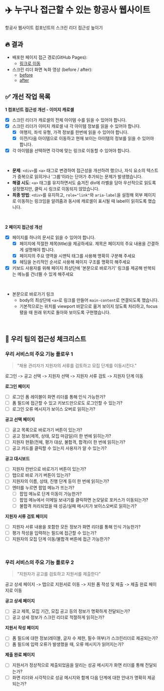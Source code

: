 # ✈️ 누구나 접근할 수 있는 항공사 웹사이트

항공사 웹사이트 컴포넌트의 스크린 리더 접근성 높이기

## 🔥 결과

- 배포한 페이지 접근 경로(GitHub Pages):
  - [링크로 이동](https://llqqssttyy.github.io/a11y-airline/)
- 스크린 리더 화면 녹화 영상 (before / after):
  - [before](https://drive.google.com/file/d/1MU92m6Gz80n-E7Xnb-fGk5RQ8_Y3npSE/view?usp=sharing)
  - [after](https://drive.google.com/file/d/1-tvFwIsDKCbpkEThK2vsXJHFEYFRIzOg/view?usp=sharing)

## ✅ 개선 작업 목록

<!-- 각 요구 사항을 위해 어떤 부분을 고민/학습해보았고, 결과적으로 어떤 개선 작업을 진행했는지 적어주세요-->

**1 컴포넌트 접근성 개선 - 이미지 캐로셀**

- [x] 스크린 리더가 캐로셀의 전체 아이템 수를 읽을 수 있어야 합니다.
- [x] 스크린 리더가 이미지 캐로셀 내 각 아이템 정보를 읽을 수 있어야 합니다.
  - [x] 여행지, 좌석 유형, 가격 정보를 한번에 읽을 수 있어야 합니다.
  - [x] 이전/다음 아이템으로 이동하고 현재 보이는 아이템의 정보를 읽을 수 있어야 합니다.
- [x] 각 아이템을 선택하면 각각에 맞는 링크로 이동할 수 있어야 합니다.

<br/>

- **문제**: `<div>`를 `<a>` 태그로 변경하여 접근성을 개선하려 했으나, 자식 요소의 텍스트가 중복으로 읽히거나 '그룹'이라는 단어가 추가되는 문제가 발생했습니다.
- **해결 시도**: `<a>` 태그를 유지하면서도 숨겨진 div에 라벨을 담아 우선적으로 읽도록 설정했지만, 클릭 시 링크로 이동되지 않았습니다.
- **최종 방법**: `<div>`를 유지하고, `role="link"`와 `aria-label`을 설정해 외부 페이지로 이동하는 링크임을 알려줌과 동시에 캐로셀이 표시될 때 label이 읽히도록 했습니다.

<br/>

**2 페이지 접근성 개선**

- [x] 페이지를 하나의 문서로 읽을 수 있어야 합니다.
  - [x] 페이지에 적절한 제목(title)을 제공하세요. 제목은 페이지의 주요 내용을 간결하게 설명해야 합니다.
  - [x] 페이지의 주요 영역을 시맨틱 태그를 사용해 명확히 구분해 주세요
  - [x] 헤딩을 논리적인 순서로 사용해 페이지 구조를 명확히 해주세요
- [x] 키보드 사용자를 위해 페이지 최상단에 '본문으로 바로가기' 링크를 제공해 반복되는 메뉴를 건너뛸 수 있게 해주세요

<br/>

- 본문으로 바로가기 링크
  - body의 최상단에 `<a>`로 링크를 만들어 `main-content`로 연결되도록 했습니다.
  - 기본적으로는 위치를 viewport 바깥으로 옮겨 보이지 않도록 처리하고, focus 됐을 때 원래 위치로 돌아와 보이도록 구현했습니다.

<br/>

## 🧐 우리 팀의 접근성 체크리스트

### 우리 서비스의 주요 기능 플로우 1

> "채용 관리자가 지원자의 서류를 검토하고 모집 단계를 이동시킨다."

로그인 -> 공고 선택 -> 지원자 선택 -> 지원자 서류 검토 -> 지원자 단계 이동

**로그인 페이지**

- [ ] 로그인 폼 레이블이 화면 리더를 통해 인식 가능한가?
- [ ] 폼 필드에 접근할 수 있고 키보드만으로도 로그인할 수 있는가?
- [ ] 로그인 오류 메시지가 보이스 오버로 읽히는가?

**공고 선택 페이지**

- [ ] 공고 목록으로 바로가기 버튼이 있는가?
- [ ] 공고 정보(제목, 상태, 모집 마감일)이 한 번에 읽히는가?
- [ ] 지원자 현황(전체, 평가 대상, 불합격, 합격)이 한 번에 읽히는가?
- [ ] 공고 카드를 클릭할 수 있는지 사용자가 알 수 있는가?

**공고 대시보드**

- [ ] 지원자 칸반으로 바로가기 버튼이 있는가?
- [ ] 탭으로 바로 가기 버튼이 있는가?
- [ ] 지원자의 이름, 상태, 진행 단계 등이 한 번에 읽히는가?
- [ ] 엔터를 누르면 팝업 메뉴가 뜨는가?
  - [ ] 팝업 메뉴로 단계 이동이 가능한가?
  - [ ] 팝업 메뉴에서 이메일 보내기를 클릭하면 논모달로 포커스가 이동되는가?
  - [ ] 불합격 처리되었을 때 성공/실패 메시지가 보이스오버로 읽히는가?

**지원자 서류 검토 페이지**

- [ ] 지원자 서류 내용을 포함한 모든 정보가 화면 리더를 통해 인식 가능한가?
- [ ] 평가 작성을 입력하는 필드에 접근할 수 있는가?
- [ ] 지원자의 모집 단계 이동/불합격 버튼에 접근 가능한가?

<br/>

### 우리 서비스의 주요 기능 플로우 2

> "지원자가 공고를 검토하고 지원서를 제출한다"

공고 상세 페이지 -> 탭으로 지원서로 이동 -> 지원 폼 작성 및 제출 -> 제출 완료 페이지로 이동

**공고 상세 페이지**

- [ ] 공고 제목, 모집 기간, 모집 공고 등의 정보가 명확하게 전달되는가?
- [ ] 공고 상세 정보가 스크린 리더로 적절하게 읽히는가?

**지원서 작성 페이지**

- [ ] 폼 필드에 대한 정보(레이블, 글자 수 제한, 필수 여부)가 스크린리더로 제공되는가?
- [ ] 폼 필드에 입력 오류가 발생했을 때, 오류 메시지가 읽어지는가?

**제출 완료 페이지**

- [ ] 지원서가 정상적으로 제출되었음을 알리는 성공 메시지가 화면 리더를 통해 전달되는가?
- [ ] 화면 리더와 시각적으로 성공 메시지와 함께 다음 단계에 대한 안내가 명확히 제공되는가?
